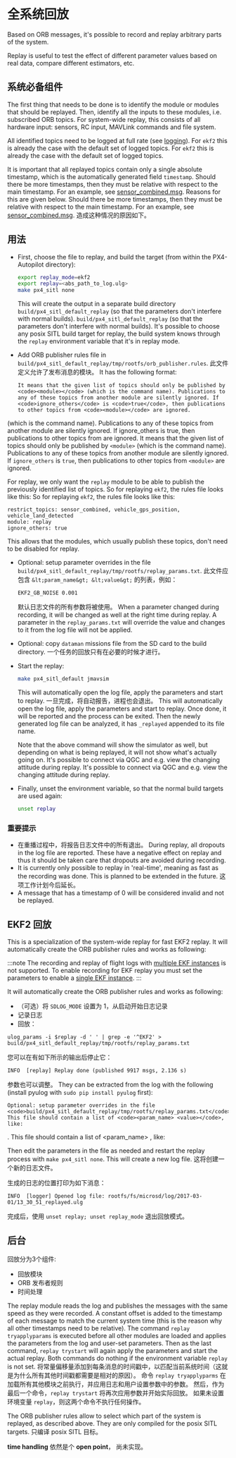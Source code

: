 # 全系统回放

Based on ORB messages, it's possible to record and replay arbitrary parts of the system.

Replay is useful to test the effect of different parameter values based on real data, compare different estimators, etc.

## 系统必备组件

The first thing that needs to be done is to identify the module or modules that should be replayed. Then, identify all the inputs to these modules, i.e. subscribed ORB topics. For system-wide replay, this consists of all hardware input: sensors, RC input, MAVLink commands and file system.

All identified topics need to be logged at full rate (see [logging](../log/logging.md)). For `ekf2` this is already the case with the default set of logged topics. For `ekf2` this is already the case with the default set of logged topics.

It is important that all replayed topics contain only a single absolute timestamp, which is the automatically generated field `timestamp`. Should there be more timestamps, then they must be relative with respect to the main timestamp. For an example, see [sensor_combined.msg](https://github.com/PX4/Firmware/blob/master/msg/sensor_combined.msg). Reasons for this are given below. Should there be more timestamps, then they must be relative with respect to the main timestamp. For an example, see [sensor_combined.msg](https://github.com/PX4/PX4-Autopilot/blob/main/msg/sensor_combined.msg). 造成这种情况的原因如下。


## 用法

- First, choose the file to replay, and build the target (from within the PX4-Autopilot directory):

  ```sh
  export replay_mode=ekf2
  export replay=<abs_path_to_log.ulg>
  make px4_sitl none
  ```
  This will create the output in a separate build directory `build/px4_sitl_default_replay` (so that the parameters don't interfere with normal builds). `build/px4_sitl_default_replay` (so that the parameters don't interfere with normal builds). It's possible to choose any posix SITL build target for replay, the build system knows through the `replay` environment variable that it's in replay mode.
- Add ORB publisher rules file in `build/px4_sitl_default_replay/tmp/rootfs/orb_publisher.rules`. 此文件定义允许了发布消息的模块。 It has the following format:
  ```
  It means that the given list of topics should only be published by <code><module></code> (which is the command name). Publications to any of these topics from another module are silently ignored. If <code>ignore_others</code> is <code>true</code>, then publications to other topics from <code><module></code> are ignored.
  ```
 (which is the command name). Publications to any of these topics from another module are silently ignored. If ignore_others is true, then publications to other topics from <module> are ignored.
  </code>
  It means that the given list of topics should only be published by `<module>` (which is the command name). Publications to any of these topics from another module are silently ignored. If `ignore_others` is `true`, then publications to other topics from `<module>` are ignored.

  For replay, we only want the `replay` module to be able to publish the previously identified list of topics. So for replaying `ekf2`, the rules file looks like this: So for replaying `ekf2`, the rules file looks like this:

  ```
  restrict_topics: sensor_combined, vehicle_gps_position, vehicle_land_detected
module: replay
ignore_others: true
  ```

  This allows that the modules, which usually publish these topics, don't need to be disabled for replay.

- Optional: setup parameter overrides in the file `build/px4_sitl_default_replay/tmp/rootfs/replay_params.txt`. 此文件应包含 ` &lt;param_name&gt; &lt;value&gt; ` 的列表，例如：

  ```
  EKF2_GB_NOISE 0.001
  ```

  默认日志文件的所有参数将被使用。 When a parameter changed during recording, it will be changed as well at the right time during replay. A parameter in the `replay_params.txt` will override the value and changes to it from the log file will not be applied.
- Optional: copy `dataman` missions file from the SD card to the build directory. 一个任务的回放只有在必要的时候才进行。
- Start the replay:

  ```sh
  make px4_sitl_default jmavsim
  ```

  This will automatically open the log file, apply the parameters and start to replay. 一旦完成，将自动报告，进程也会退出。 This will automatically open the log file, apply the parameters and start to replay. Once done, it will be reported and the process can be exited. Then the newly generated log file can be analyzed, it has `_replayed` appended to its file name.

  Note that the above command will show the simulator as well, but depending on what is being replayed, it will not show what's actually going on. It's possible to connect via QGC and e.g. view the changing attitude during replay. It's possible to connect via QGC and e.g. view the changing attitude during replay.

- Finally, unset the environment variable, so that the normal build targets are used again:

  ```sh
  unset replay
  ```

### 重要提示

- 在重播过程中，将报告日志文件中的所有退出。 During replay, all dropouts in the log file are reported. These have a negative effect on replay and thus it should be taken care that dropouts are avoided during recording.
- It is currently only possible to replay in 'real-time', meaning as fast as the recording was done. This is planned to be extended in the future. 这项工作计划今后延长。
- A message that has a timestamp of 0 will be considered invalid and not be replayed.

## EKF2 回放

This is a specialization of the system-wide replay for fast EKF2 replay. It will automatically create the ORB publisher rules and works as following:

:::note
The recording and replay of flight logs with [multiple EKF instances](../advanced_config/tuning_the_ecl_ekf.md#running-multiple-ekf-instances) is not supported. To enable recording for EKF replay you must set the parameters to enable a [single EKF instance](../advanced_config/tuning_the_ecl_ekf.md#running-a-single-ekf-instance).
:::

It will automatically create the ORB publisher rules and works as following:

* （可选）将 `SDLOG_MODE` 设置为 1，从启动开始日志记录
* 记录日志
* 回放：

```
ulog_params -i $replay -d ' ' | grep -e '^EKF2' > build/px4_sitl_default_replay/tmp/rootfs/replay_params.txt
```

您可以在有如下所示的输出后停止它：

```
INFO  [replay] Replay done (published 9917 msgs, 2.136 s)
```

参数也可以调整。 They can be extracted from the log with the following \(install pyulog with `sudo pip install pyulog` first\):

```
Optional: setup parameter overrides in the file <code>build/px4_sitl_default_replay/tmp/rootfs/replay_params.txt</code>. This file should contain a list of <code><param_name> <value></code>, like:
```
. This file should contain a list of <param_name> <value>, like:
</code>

Then edit the parameters in the file as needed and restart the replay process with `make px4_sitl none`. This will create a new log file. 这将创建一个新的日志文件。

生成的日志的位置打印为如下消息：

```
INFO  [logger] Opened log file: rootfs/fs/microsd/log/2017-03-01/13_30_51_replayed.ulg
```

完成后，使用 `unset replay; unset replay_mode` 退出回放模式。

## 后台

回放分为3个组件:
- 回放模块
- ORB 发布者规则
- 时间处理

The replay module reads the log and publishes the messages with the same speed as they were recorded. A constant offset is added to the timestamp of each message to match the current system time (this is the reason why all other timestamps need to be relative). The command `replay tryapplyparams` is executed before all other modules are loaded and applies the parameters from the log and user-set parameters. Then as the last command, `replay trystart` will again apply the parameters and start the actual replay. Both commands do nothing if the environment variable `replay` is not set. 将常量偏移量添加到每条消息的时间戳中，以匹配当前系统时间（这就是为什么所有其他时间戳都需要是相对的原因）。 命令 `replay tryapplyparms` 在加载所有其他模块之前执行，并应用日志和用户设置参数中的参数。 然后，作为最后一个命令，`replay trystart` 将再次应用参数并开始实际回放。 如果未设置环境变量 `replay`，则这两个命令不执行任何操作。

The ORB publisher rules allow to select which part of the system is replayed, as described above. They are only compiled for the posix SITL targets. 只编译 posix SITL 目标。

**time handling** 依然是个 **open point**， 尚未实现。
